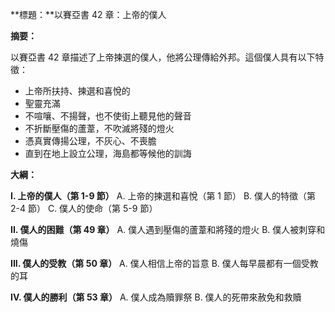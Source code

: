 **標題：**以賽亞書 42 章：上帝的僕人

**摘要：**

以賽亞書 42 章描述了上帝揀選的僕人，他將公理傳給外邦。這個僕人具有以下特徵：

* 上帝所扶持、揀選和喜悅的
* 聖靈充滿
* 不喧嚷、不揚聲，也不使街上聽見他的聲音
* 不折斷壓傷的蘆葦，不吹滅將殘的燈火
* 憑真實傳揚公理，不灰心、不喪膽
* 直到在地上設立公理，海島都等候他的訓誨

**大綱：**

**I. 上帝的僕人（第 1-9 節）**
    A. 上帝的揀選和喜悅（第 1 節）
    B. 僕人的特徵（第 2-4 節）
    C. 僕人的使命（第 5-9 節）

**II. 僕人的困難（第 49 章）**
    A. 僕人遇到壓傷的蘆葦和將殘的燈火
    B. 僕人被刺穿和燒傷

**III. 僕人的受教（第 50 章）**
    A. 僕人相信上帝的旨意
    B. 僕人每早晨都有一個受教的耳

**IV. 僕人的勝利（第 53 章）**
    A. 僕人成為贖罪祭
    B. 僕人的死帶來赦免和救贖